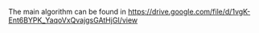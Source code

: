 The main algorithm can be found in https://drive.google.com/file/d/1vgK-Ent6BYPK_YaqoVxQvajgsGAtHjGI/view